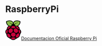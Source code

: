 # RaspberryPi
[![RaspberryPi](https://github.com/ibrito/RaspberryPi/blob/master/raspberryPi_logo.png "rasberry.org ")Documentacion Oficial Raspberry Pi](https://www.raspberrypi.org/documentation/) 
